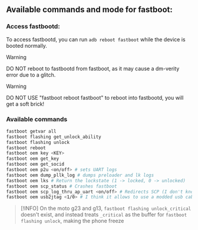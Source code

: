## Available commands and mode for fastboot:

### Access fastbootd:
To access fastbootd, you can run `adb reboot fastboot` while the device is booted normally.

> [!WARNING]
> DO NOT reboot to fastbootd from fastboot, as it may cause a dm-verity error due to a glitch.

> [!WARNING]
> DO NOT USE "fastboot reboot fastboot" to reboot into fastbootd, you will get a soft brick!

### Available commands

```sh
fastboot getvar all
fastboot flashing get_unlock_ability
fastboot flashing unlock
fastboot reboot
fastboot oem key <KEY>
fastboot oem get_key
fastboot oem get_socid
fastboot oem p2u <on/off> # sets UART logs
fastboot oem dump_pllk_log # dumps preloader and lk logs
fastboot oem lks # Return the lockstate (1 -> locked, 0 -> unlocked)
fastboot oem scp_status # Crashes fastboot
fastboot oem scp_log_thru_ap_uart <on/off> # Redirects SCP (I don't know what it is) to UART
fastboot oem usb2jtag <1/0> # I think it allows to use a modded usb cable as a JTAG?
```

> [!INFO]
> On the moto g23 and g13, `fastboot flashing unlock_critical` doesn't exist, and instead treats `_critical` as the buffer for
> `fastboot flashing unlock`, making the phone freeze
